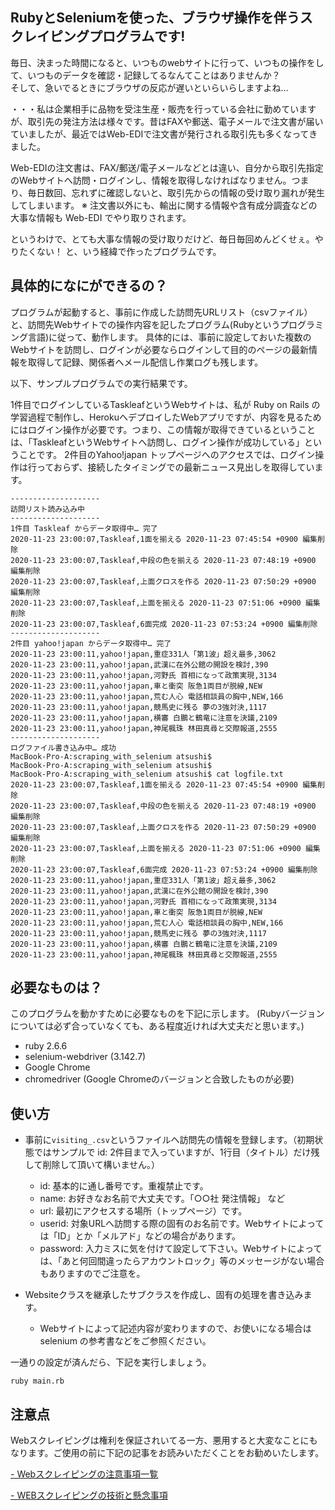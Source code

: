 ## RubyとSeleniumを使った、ブラウザ操作を伴うスクレイピングプログラムです!

毎日、決まった時間になると、いつものwebサイトに行って、いつもの操作をして、いつものデータを確認・記録してるなんてことはありませんか？  
そして、急いでるときにブラウザの反応が遅いといらいらしますよね…

・・・私は企業相手に品物を受注生産・販売を行っている会社に勤めていますが、取引先の発注方法は様々です。昔はFAXや郵送、電子メールで注文書が届いていましたが、最近ではWeb-EDIで注文書が発行される取引先も多くなってきました。

Web-EDIの注文書は、FAX/郵送/電子メールなどとは違い、自分から取引先指定のWebサイトへ訪問・ログインし、情報を取得しなければなりません。つまり、毎日数回、忘れずに確認しないと、取引先からの情報の受け取り漏れが発生してしまいます。
※ 注文書以外にも、輸出に関する情報や含有成分調査などの大事な情報も Web-EDI でやり取りされます。

というわけで、とても大事な情報の受け取りだけど、毎日毎回めんどくせぇ。やりたくない！
と、いう経緯で作ったプログラムです。

## 具体的になにができるの？

プログラムが起動すると、事前に作成した訪問先URLリスト（csvファイル）と、訪問先Webサイトでの操作内容を記したプログラム(Rubyというプログラミング言語)に従って、動作します。
具体的には、事前に設定しておいた複数のWebサイトを訪問し、ログインが必要ならログインして目的のページの最新情報を取得して記録、関係者へメール配信し作業ログも残します。

以下、サンプルプログラムでの実行結果です。

1件目でログインしているTaskleafというWebサイトは、私が Ruby on Rails の学習過程で制作し、HerokuへデプロイしたWebアプリですが、内容を見るためにはログイン操作が必要です。つまり、この情報が取得できているということは、「TaskleafというWebサイトへ訪問し、ログイン操作が成功している」ということです。
2件目のYahoo!japan トップページへのアクセスでは、ログイン操作は行っておらず、接続したタイミングでの最新ニュース見出しを取得しています。

```
--------------------
訪問リスト読み込み中
--------------------
1件目 Taskleaf からデータ取得中… 完了
2020-11-23 23:00:07,Taskleaf,1面を揃える 2020-11-23 07:45:54 +0900 編集削除
2020-11-23 23:00:07,Taskleaf,中段の色を揃える 2020-11-23 07:48:19 +0900 編集削除
2020-11-23 23:00:07,Taskleaf,上面クロスを作る 2020-11-23 07:50:29 +0900 編集削除
2020-11-23 23:00:07,Taskleaf,上面を揃える 2020-11-23 07:51:06 +0900 編集削除
2020-11-23 23:00:07,Taskleaf,6面完成 2020-11-23 07:53:24 +0900 編集削除
--------------------
2件目 yahoo!japan からデータ取得中… 完了
2020-11-23 23:00:11,yahoo!japan,重症331人「第1波」超え最多,3062
2020-11-23 23:00:11,yahoo!japan,武漢に在外公館の開設を検討,390
2020-11-23 23:00:11,yahoo!japan,河野氏 首相になって政策実現,3134
2020-11-23 23:00:11,yahoo!japan,車と衝突 阪急1両目が脱線,NEW
2020-11-23 23:00:11,yahoo!japan,荒む人心 電話相談員の胸中,NEW,166
2020-11-23 23:00:11,yahoo!japan,競馬史に残る 夢の3強対決,1117
2020-11-23 23:00:11,yahoo!japan,横審 白鵬と鶴竜に注意を決議,2109
2020-11-23 23:00:11,yahoo!japan,神尾楓珠 林田真尋と交際報道,2555
--------------------
ログファイル書き込み中… 成功
MacBook-Pro-A:scraping_with_selenium atsushi$ 
MacBook-Pro-A:scraping_with_selenium atsushi$ 
MacBook-Pro-A:scraping_with_selenium atsushi$ cat logfile.txt 
2020-11-23 23:00:07,Taskleaf,1面を揃える 2020-11-23 07:45:54 +0900 編集削除
2020-11-23 23:00:07,Taskleaf,中段の色を揃える 2020-11-23 07:48:19 +0900 編集削除
2020-11-23 23:00:07,Taskleaf,上面クロスを作る 2020-11-23 07:50:29 +0900 編集削除
2020-11-23 23:00:07,Taskleaf,上面を揃える 2020-11-23 07:51:06 +0900 編集削除
2020-11-23 23:00:07,Taskleaf,6面完成 2020-11-23 07:53:24 +0900 編集削除
2020-11-23 23:00:11,yahoo!japan,重症331人「第1波」超え最多,3062
2020-11-23 23:00:11,yahoo!japan,武漢に在外公館の開設を検討,390
2020-11-23 23:00:11,yahoo!japan,河野氏 首相になって政策実現,3134
2020-11-23 23:00:11,yahoo!japan,車と衝突 阪急1両目が脱線,NEW
2020-11-23 23:00:11,yahoo!japan,荒む人心 電話相談員の胸中,NEW,166
2020-11-23 23:00:11,yahoo!japan,競馬史に残る 夢の3強対決,1117
2020-11-23 23:00:11,yahoo!japan,横審 白鵬と鶴竜に注意を決議,2109
2020-11-23 23:00:11,yahoo!japan,神尾楓珠 林田真尋と交際報道,2555
```

## 必要なものは？

 このプログラムを動かすために必要なものを下記に示します。
 (Rubyバージョンについては必ず合っていなくても、ある程度近ければ大丈夫だと思います。)

 * ruby 2.6.6
 * selenium-webdriver (3.142.7)
 * Google Chrome
 * chromedriver (Google Chromeのバージョンと合致したものが必要)

## 使い方

- 事前に`visiting_.csv`というファイルへ訪問先の情報を登録します。（初期状態ではサンプルで id: 2件目まで入っていますが、1行目（タイトル）だけ残して削除して頂いて構いません。）
  - id: 基本的に通し番号です。重複禁止です。
  - name: お好きなお名前で大丈夫です。「○○社 発注情報」 など
  - url: 最初にアクセスする場所（トップページ）です。
  - userid: 対象URLへ訪問する際の固有のお名前です。Webサイトによっては「ID」とか「メルアド」などの場合があります。
  - password: 入力ミスに気を付けて設定して下さい。Webサイトによっては、「あと何回間違ったらアカウントロック」等のメッセージがない場合もありますのでご注意を。

- Websiteクラスを継承したサブクラスを作成し、固有の処理を書き込みます。
  - Webサイトによって記述内容が変わりますので、お使いになる場合は selenium の参考書などをご参照ください。

一通りの設定が済んだら、下記を実行しましょう。

`ruby main.rb`


## 注意点

Webスクレイピングは権利を保証されいてる一方、悪用すると大変なことにもなります。ご使用の前に下記の記事をお読みいただくことをお勧めいたします。

[- Webスクレイピングの注意事項一覧](https://qiita.com/nezuq/items/c5e827e1827e7cb29011)

[- WEBスクレイピングの技術と懸念事項](https://qiita.com/tetsukick/items/6b4322199d4702047ced)
